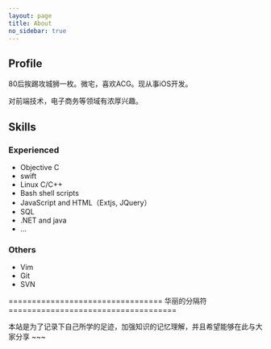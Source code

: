 ```yaml
---
layout: page
title: About
no_sidebar: true
---
```


## Profile ##

80后挨踢攻城狮一枚。微宅，喜欢ACG。现从事iOS开发。

对前端技术，电子商务等领域有浓厚兴趣。

## Skills ##

### Experienced ###
* Objective C
* swift
* Linux C/C++
* Bash shell scripts
* JavaScript and HTML（Extjs, JQuery）
* SQL
* .NET and java
* ...

### Others ###
* Vim
* Git
* SVN


================================= 华丽的分隔符 ====================================

本站是为了记录下自己所学的足迹，加强知识的记忆理解，并且希望能够在此与大家分享 ~~~

